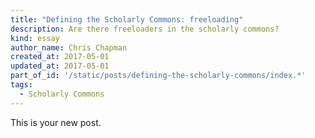 ```yaml
---
title: "Defining the Scholarly Commons: freeloading"
description: Are there freeloaders in the scholarly commons?
kind: essay
author_name: Chris Chapman
created_at: 2017-05-01
updated_at: 2017-05-01
part_of_id: '/static/posts/defining-the-scholarly-commons/index.*'
tags:
  - Scholarly Commons
---
```

This is your new post.
